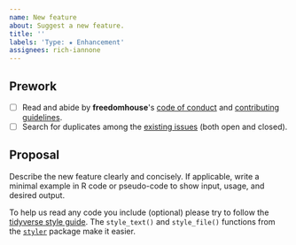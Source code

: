 ```yaml
---
name: New feature
about: Suggest a new feature.
title: ''
labels: 'Type: ★ Enhancement'
assignees: rich-iannone
---
```


## Prework

- [ ] Read and abide by **freedomhouse**'s [code of conduct](https://www.contributor-covenant.org/version/2/1/code_of_conduct.html) and [contributing guidelines](https://github.com/rstudio/freedomhouse/blob/main/.github/CONTRIBUTING.md).
- [ ] Search for duplicates among the [existing issues](https://github.com/rstudio/freedomhouse/issues) (both open and closed).

## Proposal

Describe the new feature clearly and concisely. If applicable, write a minimal example in R code or pseudo-code to show input, usage, and desired output.

To help us read any code you include (optional) please try to follow the [tidyverse style guide](https://style.tidyverse.org/). The `style_text()` and `style_file()` functions from the [`styler`](https://github.com/r-lib/styler) package make it easier.
